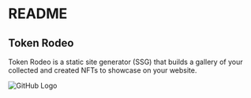 # README

## Token Rodeo

Token Rodeo is a static site generator \(SSG\) that builds a gallery of your collected and created NFTs to showcase on your website.

![GitHub Logo](docs/console.gif)
